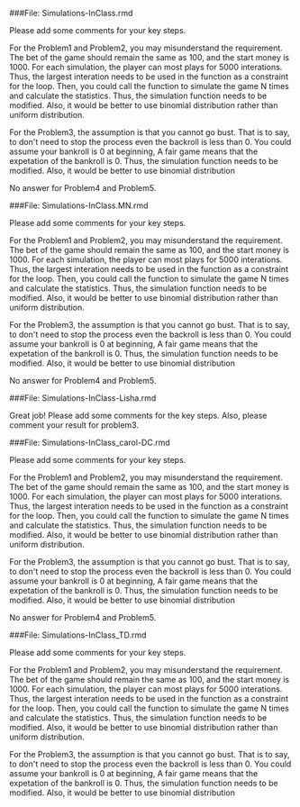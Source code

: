 
###File: Simulations-InClass.rmd

Please add some comments for your key steps.

For the Problem1 and Problem2, you may misunderstand the requirement. The bet of the game should remain the same as 100, and the start money is 1000. For each simulation, the player can most plays for 5000 interations. Thus, the largest interation needs to be used in the function as a constraint for the loop. Then, you could call the function to simulate the game N times and calculate the statistics. Thus, the simulation function needs to be modified. Also, it would be better to use binomial distribution rather than uniform distribution.

For the Problem3, the assumption is that you cannot go bust. That is to say, to don't need to stop the process even the backroll is less than 0. You could assume your bankroll is 0 at beginning, A fair game means that the expetation of the bankroll is 0. Thus, the simulation function needs to be modified. Also, it would be better to use binomial distribution

No answer for Problem4 and Problem5.

###File: Simulations-InClass.MN.rmd

Please add some comments for your key steps.

For the Problem1 and Problem2, you may misunderstand the requirement. The bet of the game should remain the same as 100, and the start money is 1000. For each simulation, the player can most plays for 5000 interations. Thus, the largest interation needs to be used in the function as a constraint for the loop. Then, you could call the function to simulate the game N times and calculate the statistics. Thus, the simulation function needs to be modified. Also, it would be better to use binomial distribution rather than uniform distribution.

For the Problem3, the assumption is that you cannot go bust. That is to say, to don't need to stop the process even the backroll is less than 0. You could assume your bankroll is 0 at beginning, A fair game means that the expetation of the bankroll is 0. Thus, the simulation function needs to be modified. Also, it would be better to use binomial distribution

No answer for Problem4 and Problem5.


###File: Simulations-InClass-Lisha.rmd

Great job! Please add some comments for the key steps. Also, please comment your result for problem3.

###File: Simulations-InClass_carol-DC.rmd

Please add some comments for your key steps.

For the Problem1 and Problem2, you may misunderstand the requirement. The bet of the game should remain the same as 100, and the start money is 1000. For each simulation, the player can most plays for 5000 interations. Thus, the largest interation needs to be used in the function as a constraint for the loop. Then, you could call the function to simulate the game N times and calculate the statistics. Thus, the simulation function needs to be modified. Also, it would be better to use binomial distribution rather than uniform distribution.

For the Problem3, the assumption is that you cannot go bust. That is to say, to don't need to stop the process even the backroll is less than 0. You could assume your bankroll is 0 at beginning, A fair game means that the expetation of the bankroll is 0. Thus, the simulation function needs to be modified. Also, it would be better to use binomial distribution

No answer for Problem4 and Problem5.

###File: Simulations-InClass_TD.rmd

Please add some comments for your key steps.

For the Problem1 and Problem2, you may misunderstand the requirement. The bet of the game should remain the same as 100, and the start money is 1000. For each simulation, the player can most plays for 5000 interations. Thus, the largest interation needs to be used in the function as a constraint for the loop. Then, you could call the function to simulate the game N times and calculate the statistics. Thus, the simulation function needs to be modified. Also, it would be better to use binomial distribution rather than uniform distribution.

For the Problem3, the assumption is that you cannot go bust. That is to say, to don't need to stop the process even the backroll is less than 0. You could assume your bankroll is 0 at beginning, A fair game means that the expetation of the bankroll is 0. Thus, the simulation function needs to be modified. Also, it would be better to use binomial distribution
